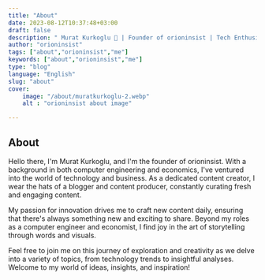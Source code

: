 ```yaml
---
title: "About"
date: 2023-08-12T10:37:48+03:00
draft: false
description: " Murat Kurkoglu 🚀 | Founder of orioninsist | Tech Enthusiast | Creating Daily Content | Exploring Tech Trends"
author: "orioninsist"
tags: ["about","orioninsist","me"]
keywords: ["about","orioninsist","me"]
type: "blog"
language: "English"
slug: "about"
cover:
    image: "/about/muratkurkoglu-2.webp"
    alt : "orioninsist about image"

---
```

## About
Hello there, I'm  Murat Kurkoglu, and I'm the founder of orioninsist. With a background in both computer engineering and economics, I've ventured into the world of technology and business. As a dedicated content creator, I wear the hats of a blogger and content producer, constantly curating fresh and engaging content.

My passion for innovation drives me to craft new content daily, ensuring that there's always something new and exciting to share. Beyond my roles as a computer engineer and economist, I find joy in the art of storytelling through words and visuals.

Feel free to join me on this journey of exploration and creativity as we delve into a variety of topics, from technology trends to insightful analyses. Welcome to my world of ideas, insights, and inspiration!